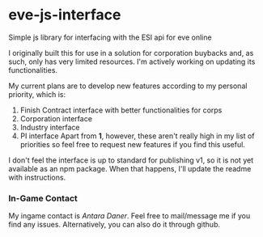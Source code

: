 # eve-js-interface

Simple js library for interfacing with the ESI api for eve online

I originally built this for use in a solution for corporation buybacks and, as such, only has very limited resources. I'm actively working on updating its functionalities.

My current plans are to develop new features according to my personal priority, which is:
1. Finish Contract interface with better functionalities for corps
2. Corporation interface
3. Industry interface
4. PI interface
Apart from **1**, however, these aren't really high in my list of priorities so feel free to request new features if you find this useful.

I don't feel the interface is up to standard for publishing v1, so it is not yet available as an npm package. When that happens, I'll update the readme with instructions.

### In-Game Contact

My ingame contact is *Antara Daner*. Feel free to mail/message me if you find any issues. Alternatively, you can also do it through github.

